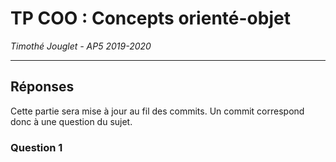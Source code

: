 # TP COO : Concepts orienté-objet
*Timothé Jouglet - AP5 2019-2020*

---

## Réponses 

Cette partie sera mise à jour au fil des commits. Un commit correspond donc à une question du sujet.    

### Question 1

